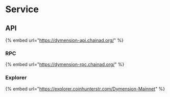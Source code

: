 # Service

## API



{% embed url="https://dymension-api.chainad.org/" %}

### RPC



{% embed url="https://dymension-rpc.chainad.org/" %}

### Explorer



{% embed url="https://explorer.coinhunterstr.com/Dymension-Mainnet" %}
